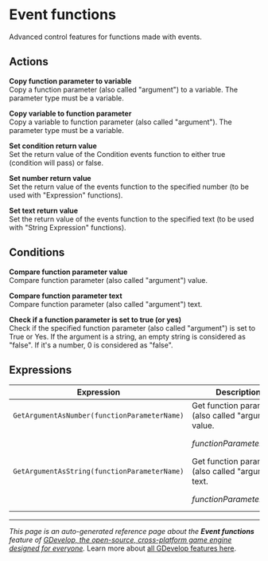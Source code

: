# Event functions

Advanced control features for functions made with events. 

## Actions

**Copy function parameter to variable**  
Copy a function parameter (also called "argument") to a variable. The parameter type must be a variable.

**Copy variable to function parameter**  
Copy a variable to function parameter (also called "argument"). The parameter type must be a variable.

**Set condition return value**  
Set the return value of the Condition events function to either true (condition will pass) or false.

**Set number return value**  
Set the return value of the events function to the specified number (to be used with "Expression" functions).

**Set text return value**  
Set the return value of the events function to the specified text (to be used with "String Expression" functions).

## Conditions

**Compare function parameter value**  
Compare function parameter (also called "argument") value.

**Compare function parameter text**  
Compare function parameter (also called "argument") text.

**Check if a function parameter is set to true (or yes)**  
Check if the specified function parameter (also called "argument") is set to True or Yes. If the argument is a string, an empty string is considered as "false". If it's a number, 0 is considered as "false".

## Expressions

| Expression | Description |  |
|-----|-----|-----|
| `GetArgumentAsNumber(functionParameterName)` | Get function parameter (also called "argument") value. ||
| | _functionParameterName_ | Parameter name |
| `GetArgumentAsString(functionParameterName)` | Get function parameter (also called "argument") text. ||
| | _functionParameterName_ | Parameter name |

---
*This page is an auto-generated reference page about the **Event functions** feature of [GDevelop, the open-source, cross-platform game engine designed for everyone](https://gdevelop.io/).* Learn more about [all GDevelop features here](/gdevelop5/all-features).